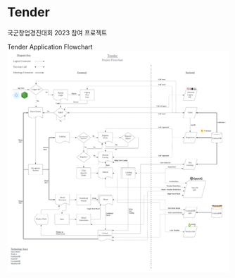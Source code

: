 # Tender
국군창업경진대회 2023 참여 프로젝트

Tender Application Flowchart
<img alt = "Tender FLowchart" src = "./Media/Tender2.png">